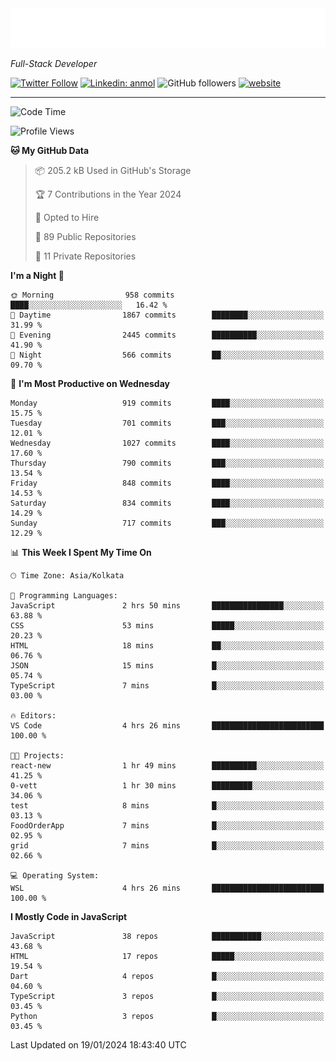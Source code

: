 <!-- START:readme-typing -->
<img src="readme-typing.svg" />
<!-- END:readme-typing -->

<p><em>Full-Stack Developer</em></p>

[![Twitter Follow](https://img.shields.io/twitter/follow/tonalmathew?style=flat)](https://twitter.com/intent/follow?screen_name=tonalmathew)
[![Linkedin: anmol](https://img.shields.io/badge/tonal-mathew?style=flat-square&logo=Linkedin&logoColor=white&link=https://www.linkedin.com/in/tonal-mathew/)](https://www.linkedin.com/in/tonal-mathew/)
![GitHub followers](https://img.shields.io/github/followers/tonalmathew?label=Follow&style=social)
[![website](https://img.shields.io/badge/Website-46a2f1.svg?&style=flat-square&logo=Google-Chrome&logoColor=white&link=http://tonalmathew.github.io/)](http://tonalmathew.github.io/)

---
<!--START_SECTION:waka-->
![Code Time](http://img.shields.io/badge/Code%20Time-1%2C199%20hrs%2041%20mins-blue)

![Profile Views](http://img.shields.io/badge/Profile%20Views-14-blue)

**🐱 My GitHub Data** 

> 📦 205.2 kB Used in GitHub's Storage 
 > 
> 🏆 7 Contributions in the Year 2024
 > 
> 💼 Opted to Hire
 > 
> 📜 89 Public Repositories 
 > 
> 🔑 11 Private Repositories 
 > 
**I'm a Night 🦉** 

```text
🌞 Morning                958 commits         ████░░░░░░░░░░░░░░░░░░░░░   16.42 % 
🌆 Daytime                1867 commits        ████████░░░░░░░░░░░░░░░░░   31.99 % 
🌃 Evening                2445 commits        ██████████░░░░░░░░░░░░░░░   41.90 % 
🌙 Night                  566 commits         ██░░░░░░░░░░░░░░░░░░░░░░░   09.70 % 
```
📅 **I'm Most Productive on Wednesday** 

```text
Monday                   919 commits         ████░░░░░░░░░░░░░░░░░░░░░   15.75 % 
Tuesday                  701 commits         ███░░░░░░░░░░░░░░░░░░░░░░   12.01 % 
Wednesday                1027 commits        ████░░░░░░░░░░░░░░░░░░░░░   17.60 % 
Thursday                 790 commits         ███░░░░░░░░░░░░░░░░░░░░░░   13.54 % 
Friday                   848 commits         ████░░░░░░░░░░░░░░░░░░░░░   14.53 % 
Saturday                 834 commits         ████░░░░░░░░░░░░░░░░░░░░░   14.29 % 
Sunday                   717 commits         ███░░░░░░░░░░░░░░░░░░░░░░   12.29 % 
```


📊 **This Week I Spent My Time On** 

```text
🕑︎ Time Zone: Asia/Kolkata

💬 Programming Languages: 
JavaScript               2 hrs 50 mins       ████████████████░░░░░░░░░   63.88 % 
CSS                      53 mins             █████░░░░░░░░░░░░░░░░░░░░   20.23 % 
HTML                     18 mins             ██░░░░░░░░░░░░░░░░░░░░░░░   06.76 % 
JSON                     15 mins             █░░░░░░░░░░░░░░░░░░░░░░░░   05.74 % 
TypeScript               7 mins              █░░░░░░░░░░░░░░░░░░░░░░░░   03.00 % 

🔥 Editors: 
VS Code                  4 hrs 26 mins       █████████████████████████   100.00 % 

🐱‍💻 Projects: 
react-new                1 hr 49 mins        ██████████░░░░░░░░░░░░░░░   41.25 % 
0-vett                   1 hr 30 mins        █████████░░░░░░░░░░░░░░░░   34.06 % 
test                     8 mins              █░░░░░░░░░░░░░░░░░░░░░░░░   03.13 % 
FoodOrderApp             7 mins              █░░░░░░░░░░░░░░░░░░░░░░░░   02.95 % 
grid                     7 mins              █░░░░░░░░░░░░░░░░░░░░░░░░   02.66 % 

💻 Operating System: 
WSL                      4 hrs 26 mins       █████████████████████████   100.00 % 
```

**I Mostly Code in JavaScript** 

```text
JavaScript               38 repos            ███████████░░░░░░░░░░░░░░   43.68 % 
HTML                     17 repos            █████░░░░░░░░░░░░░░░░░░░░   19.54 % 
Dart                     4 repos             █░░░░░░░░░░░░░░░░░░░░░░░░   04.60 % 
TypeScript               3 repos             █░░░░░░░░░░░░░░░░░░░░░░░░   03.45 % 
Python                   3 repos             █░░░░░░░░░░░░░░░░░░░░░░░░   03.45 % 
```




 Last Updated on 19/01/2024 18:43:40 UTC
<!--END_SECTION:waka-->
